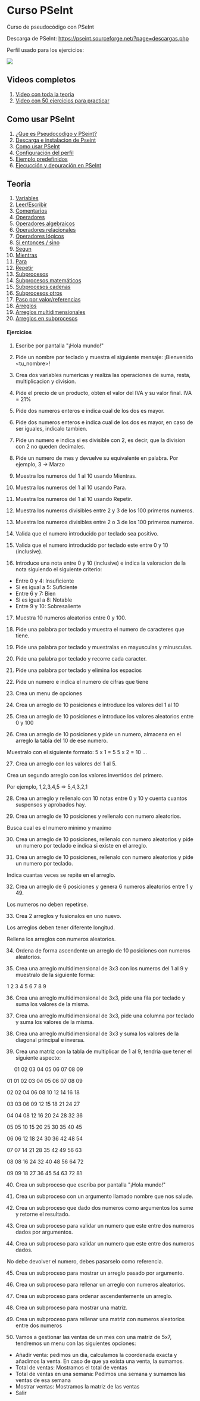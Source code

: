 # Curso PSeInt

Curso de pseudocódigo con PSeInt

Descarga de PSeInt: https://pseint.sourceforge.net/?page=descargas.php

Perfil usado para los ejercicios:

![](./configuracion-perfil-ejercicios.png)

## Videos completos

1. [Video con toda la teoria](https://youtu.be/nYrYhJf685U)
2. [Video con 50 ejercicios para practicar](https://youtu.be/WW9cn-bdVlQ)

## Como usar PSeInt

1. [¿Que es Pseudocodigo y PSeint?](https://youtu.be/rXGsxmIPlDc)
2. [Descarga e instalacion de Pseint](https://youtu.be/CKLnYlUWdoY)
3. [Como usar PSeInt](https://youtu.be/0yKq5JVEB4U)
4. [Configuración del perfil](https://youtu.be/Un2067BP3hQ)
5. [Ejemplo predefinidos](https://youtu.be/3sm_pfWdtw4)
6. [Ejecucción y depuración en PSeInt](https://youtu.be/a5Y4b6mAY4s)

## Teoria

1. [Variables](https://youtu.be/g598oxPP1O4)
2. [Leer/Escribir](https://youtu.be/CKLnYlUWdoY)
3. [Comentarios](https://youtu.be/0yKq5JVEB4U)
4. [Operadores](https://youtu.be/wvr2bA5ebJ4)
5. [Operadores algebraicos](https://youtu.be/EpqVM6cvLDE)
6. [Operadores relacionales](https://youtu.be/xEO1zBB02w8)
7. [Operadores lógicos](https://youtu.be/wojF1wahixA)
8. [Si entonces / sino](https://youtu.be/vqUyvmgcrKY)
9. [Segun](https://youtu.be/WhSRt6h-k8M)
10. [Mientras](https://youtu.be/XEDsrQWIsg0)
11. [Para](https://youtu.be/2RWeOtKBzpQ)
12. [Repetir](https://youtu.be/WBpwrN-1Yso)
13. [Subprocesos](https://youtu.be/jCM-MLbD09U)
14. [Subprocesos matemáticos](https://youtu.be/Gqn0YK84xng)
15. [Subprocesos cadenas](https://youtu.be/0PNDtTEZG6g)
16. [Subprocesos otros](https://youtu.be/RvcnHAT81qs)
17. [Paso por valor/referencias](https://youtu.be/8QQXSSueRW8)
18. [Arreglos](https://youtu.be/4FUpkS1QF24)
19. [Arreglos multidimensionales](https://youtu.be/NklW6Ud3qHQ)
20. [Arreglos en subprocesos](https://youtu.be/drXn9MuFS34)

#### Ejercicios

1. Escribe por pantalla "¡Hola mundo!"

2. Pide un nombre por teclado y muestra el siguiente mensaje: ¡Bienvenido <tu_nombre>!

3. Crea dos variables numericas y realiza las operaciones de suma, resta, multiplicacion y division.

4. Pide el precio de un producto, obten el valor del IVA y su valor final. IVA = 21%

5. Pide dos numeros enteros e indica cual de los dos es mayor.

6. Pide dos numeros enteros e indica cual de los dos es mayor, en caso de ser iguales, indicalo tambien.

7. Pide un numero e indica si es divisible con 2, es decir, que la division con 2 no queden decimales.

8. Pide un numero de mes y devuelve su equivalente en palabra. Por ejemplo, 3 -> Marzo

9. Muestra los numeros del 1 al 10 usando Mientras.

10. Muestra los numeros del 1 al 10 usando Para.

11. Muestra los numeros del 1 al 10 usando Repetir.

12. Muestra los numeros divisibles entre 2 y 3 de los 100 primeros numeros.

13. Muestra los numeros divisibles entre 2 o 3 de los 100 primeros numeros.

14. Valida que el numero introducido por teclado sea positivo.

15. Valida que el numero introducido por teclado este entre 0 y 10 (inclusive).

16. Introduce una nota entre 0 y 10 (inclusive) e indica la valoracion de la nota siguiendo el siguiente criterio:

- Entre 0 y 4: Insuficiente
- Si es igual a 5: Suficiente
- Entre 6 y 7: Bien
- Si es igual a 8: Notable
- Entre 9 y 10: Sobresaliente

17.  Muestra 10 numeros aleatorios entre 0 y 100.

18. Pide una palabra por teclado y muestra el numero de caracteres que tiene.

19. Pide una palabra por teclado y muestralas en mayusculas y minusculas.

20. Pide una palabra por teclado y recorre cada caracter.

21. Pide una palabra por teclado y elimina los espacios

22. Pide un numero e indica el numero de cifras que tiene

23. Crea un menu de opciones

24. Crea un arreglo de 10 posiciones e introduce los valores del 1 al 10

25. Crea un arreglo de 10 posiciones e introduce los valores aleatorios entre 0 y 100

26.  Crea un arreglo de 10 posiciones y pide un numero, almacena en el arreglo la tabla del 10 de ese numero.

Muestralo con el siguiente formato:
5 x 1 = 5
5 x 2 = 10
...

27. Crea un arreglo con los valores del 1 al 5.
    
Crea un segundo arreglo con los valores invertidos del primero.
    
Por ejemplo,  1,2,3,4,5   =>   5,4,3,2,1

28. Crea un arreglo y rellenalo con 10 notas entre 0 y 10 y cuenta cuantos suspensos y aprobados hay.

29. Crea un arreglo de 10 posiciones y rellenalo con numero aleatorios.

Busca cual es el numero minimo y maximo

30. Crea un arreglo de 10 posiciones, rellenalo con numero aleatorios y pide un numero por teclado e indica si existe en el arreglo.

31. Crea un arreglo de 10 posiciones, rellenalo con numero aleatorios y pide un numero por teclado.

Indica cuantas veces se repite en el arreglo.

32. Crea un arreglo de 6 posiciones y genera 6 numeros aleatorios entre 1 y 49. 

Los numeros no deben repetirse.

33. Crea 2 arreglos y fusionalos en uno nuevo.

Los arreglos deben tener diferente longitud.

Rellena los arreglos con numeros aleatorios.

34. Ordena de forma ascendente un arreglo de 10 posiciones con numeros aleatorios.

35. Crea una arreglo multidimensional de 3x3 con los numeros del 1 al 9 y muestralo de la siguiente forma:

1 2 3
4 5 6
7 8 9

36. Crea una arreglo multidimensional de 3x3, pide una fila por teclado y suma los valores de la misma.

37. Crea una arreglo multidimensional de 3x3, pide una columna por teclado y suma los valores de la misma.

38. Crea una arreglo multidimensional de 3x3 y suma los valores de la diagonal principal e inversa.

39. Crea una matriz con la tabla de multiplicar de 1 al 9, tendria que tener el siguiente aspecto:

&nbsp;&nbsp;&nbsp;&nbsp; 01 02 03 04 05 06 07 08 09

01 01 02 03 04 05 06 07 08 09

02 02 04 06 08 10 12 14 16 18

03 03 06 09 12 15 18 21 24 27

04 04 08 12 16 20 24 28 32 36

05 05 10 15 20 25 30 35 40 45

06 06 12 18 24 30 36 42 48 54

07 07 14 21 28 35 42 49 56 63

08 08 16 24 32 40 48 56 64 72

09 09 18 27 36 45 54 63 72 81


40. Crea un subproceso que escriba por pantalla "¡Hola mundo!"

41. Crea un subproceso con un argumento llamado nombre que nos salude.

42. Crea un subproceso que dado dos numeros como argumentos los sume y retorne el resultado.

43. Crea un subproceso para validar un numero que este entre dos numeros dados por argumentos.

44. Crea un subproceso para validar un numero que este entre dos numeros dados. 

No debe devolver el numero, debes pasarselo como referencia.

45. Crea un subproceso para mostrar un arreglo pasado por argumento.

46. Crea un subproceso para rellenar un arreglo con numeros aleatorios.

47. Crea un subproceso para ordenar ascendentemente un arreglo.

48.  Crea un subproceso para mostrar una matriz.

49. Crea un subproceso para rellenar una matriz con numeros aleatorios entre dos numeros

50. Vamos a gestionar las ventas de un mes con una matriz de 5x7, tendremos un menu con las siguientes opciones:

- Añadir venta: pedimos un dia, calculamos la coordenada exacta y añadimos la venta. En caso de que ya exista una venta, la sumamos.
- Total de ventas: Mostramos el total de ventas
- Total de ventas en una semana: Pedimos una semana y sumamos las ventas de esa semana 
- Mostrar ventas: Mostramos la matriz de las ventas
- Salir

